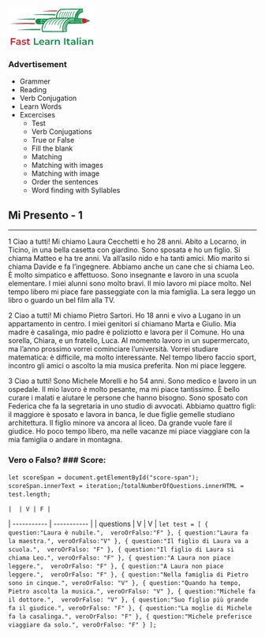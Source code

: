 ![logo image](images/logo.png)

### Advertisement

- Grammer
- Reading 
- Verb Conjugation
- Learn Words
- Excercises
    - Test
    - Verb Conjugations
    - True or False
    - Fill the blank
    - Matching 
    - Matching with images 
    - Matching with image
    - Order the sentences
    - Word finding with Syllables

## Mi Presento - 1
---
1 Ciao a tutti! Mi chiamo Laura Cecchetti e ho 28 anni. Abito a Locarno, in Ticino, in una bella casetta con giardino. Sono sposata e ho un figlio. Si chiama Matteo e ha tre anni. Va all’asilo nido e ha tanti amici. Mio marito si chiama Davide e fa l’ingegnere. Abbiamo anche un cane che si chiama Leo. È molto simpatico e affettuoso. Sono insegnante e lavoro in una scuola elementare. I miei alunni sono molto bravi. Il mio lavoro mi piace molto. Nel tempo libero mi piace fare passeggiate con la mia famiglia. La sera leggo un libro o guardo un bel film alla TV.

2 Ciao a tutti! Mi chiamo Pietro Sartori. Ho 18 anni e vivo a Lugano in un appartamento in centro. I miei genitori si chiamano Marta e Giulio. Mia madre è casalinga, mio padre è poliziotto e lavora per il Comune. Ho una sorella, Chiara, e un fratello, Luca. Al momento lavoro in un supermercato, ma l’anno prossimo vorrei cominciare l’università. Vorrei studiare matematica: è difficile, ma molto interessante. Nel tempo libero faccio sport, incontro gli amici o ascolto la mia musica preferita. Non mi piace leggere.

3 Ciao a tutti! Sono Michele Morelli e ho 54 anni. Sono medico e lavoro in un ospedale. Il mio lavoro è molto pesante, ma mi piace tantissimo. È bello curare i malati e aiutare le persone che hanno bisogno. Sono sposato con Federica che fa la segretaria in uno studio di avvocati. Abbiamo quattro figli: il maggiore è sposato e lavora in banca, le due figlie gemelle studiano architettura. Il figlio minore va ancora al liceo. Da grande vuole fare il giudice. Ho poco tempo libero, ma nelle vacanze mi piace viaggiare con la mia famiglia o andare in montagna.

### Vero o Falso? ### Score:
  `let scoreSpan = document.getElementById("score-span"); scoreSpan.innerText = iteration;`/`totalNumberOfQuestions.innerHTML = test.length;`

	|  | V | F |
| ----------- | ----------- |
| questions | V |  V |
 `let test = [
    {
        question:"Laura è nubile.", 
        veroOrFalso:"F"
    },
    {
        question:"Laura fa la maestra.",
        veroOrFalso:"V"
    },
    {
        question:"Il figlio di Laura va a scuola.", 
        veroOrFalso: "F"
    },
    {
        question:"Il figlio di Laura si chiama Leo.", veroOrFalso: "F"
    },
    {
        question:"A Laura non piace leggere.", 
        veroOrFalso: "F"
    },
    {
        question:"A Laura non piace leggere.", 
        veroOrFalso: "F"
    },
    {
        question:"Nella famiglia di Pietro sono in cinque.", veroOrFalso: "V"
    },
    {
        question:"Quando ha tempo, Pietro ascolta la musica.", veroOrFalso: "V"
    },
    {
        question:"Michele fa il dottore.", 
        veroOrFalso: "V"
    },
    {
        question:"Suo figlio più grande fa il giudice.", veroOrFalso: "F"
    },
    {
        question:"La moglie di Michele fa la casalinga.", veroOrFalso: "F"
    },
    {
        question:"Michele preferisce viaggiare da solo.", veroOrFalso: "F"
    }
];`






